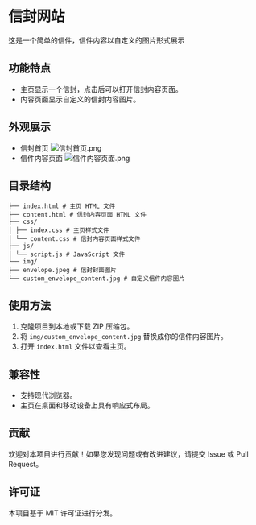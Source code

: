 # 信封网站

这是一个简单的信件，信件内容以自定义的图片形式展示

## 功能特点

- 主页显示一个信封，点击后可以打开信封内容页面。
- 内容页面显示自定义的信封内容图片。

## 外观展示

- 信封首页
![信封首页.png](http://img.sevin.cn/i/2023/05/28/6472c88c8cf40.png)
- 信件内容页面
![信件内容页面.png](http://img.sevin.cn/i/2023/05/28/6472c88d6ce3e.png)

## 目录结构

```
├── index.html # 主页 HTML 文件
├── content.html # 信封内容页面 HTML 文件
├── css/
│ ├── index.css # 主页样式文件
│ └── content.css # 信封内容页面样式文件
├── js/
│ └── script.js # JavaScript 文件
└── img/
├── envelope.jpeg # 信封封面图片
└── custom_envelope_content.jpg # 自定义信件内容图片
```

## 使用方法

1. 克隆项目到本地或下载 ZIP 压缩包。
2. 将 `img/custom_envelope_content.jpg` 替换成你的信件内容图片。
3. 打开 `index.html` 文件以查看主页。

## 兼容性

- 支持现代浏览器。
- 主页在桌面和移动设备上具有响应式布局。

## 贡献

欢迎对本项目进行贡献！如果您发现问题或有改进建议，请提交 Issue 或 Pull Request。

## 许可证

本项目基于 MIT 许可证进行分发。



